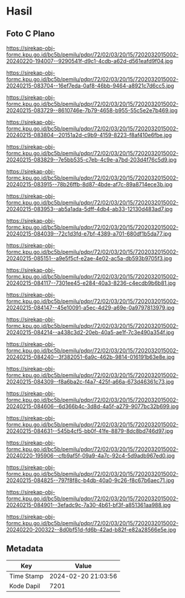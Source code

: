 # Hasil

## Foto C Plano

https://sirekap-obj-formc.kpu.go.id/bc5b/pemilu/pdpr/72/02/03/20/15/7202032015002-20240220-194007--9290541f-d9c1-4cdb-a62d-d561eafd9f04.jpg

https://sirekap-obj-formc.kpu.go.id/bc5b/pemilu/pdpr/72/02/03/20/15/7202032015002-20240215-083704--16ef7eda-0af8-46bb-9464-a8921c7d6cc5.jpg

https://sirekap-obj-formc.kpu.go.id/bc5b/pemilu/pdpr/72/02/03/20/15/7202032015002-20240215-083729--8610746e-7b79-4658-b955-55c5e2e7b469.jpg

https://sirekap-obj-formc.kpu.go.id/bc5b/pemilu/pdpr/72/02/03/20/15/7202032015002-20240215-083804--20151a2d-c9b9-4159-8223-f8af410e6fbe.jpg

https://sirekap-obj-formc.kpu.go.id/bc5b/pemilu/pdpr/72/02/03/20/15/7202032015002-20240215-083829--7e5bb535-c7eb-4c9e-a7bd-203d4f76c5d9.jpg

https://sirekap-obj-formc.kpu.go.id/bc5b/pemilu/pdpr/72/02/03/20/15/7202032015002-20240215-083915--78b26ffb-8d87-4bde-af7c-89a8714ece3b.jpg

https://sirekap-obj-formc.kpu.go.id/bc5b/pemilu/pdpr/72/02/03/20/15/7202032015002-20240215-083953--ab5a1ada-5dff-4db4-ab33-12130d483ad7.jpg

https://sirekap-obj-formc.kpu.go.id/bc5b/pemilu/pdpr/72/02/03/20/15/7202032015002-20240215-084039--72c1d3fd-e7bf-4389-a701-680df1b5da77.jpg

https://sirekap-obj-formc.kpu.go.id/bc5b/pemilu/pdpr/72/02/03/20/15/7202032015002-20240215-085151--a9e5f5cf-e2ae-4e02-ac5a-db593b9705f3.jpg

https://sirekap-obj-formc.kpu.go.id/bc5b/pemilu/pdpr/72/02/03/20/15/7202032015002-20240215-084117--7301ee45-e284-40a3-8236-c4ecdb9b6b81.jpg

https://sirekap-obj-formc.kpu.go.id/bc5b/pemilu/pdpr/72/02/03/20/15/7202032015002-20240215-084147--45e10091-a5ec-4d29-a69e-0a9797813979.jpg

https://sirekap-obj-formc.kpu.go.id/bc5b/pemilu/pdpr/72/02/03/20/15/7202032015002-20240215-084214--a438c3d2-20eb-40a5-ae1f-7c3e490a354f.jpg

https://sirekap-obj-formc.kpu.go.id/bc5b/pemilu/pdpr/72/02/03/20/15/7202032015002-20240215-084240--3f382051-6a9c-462b-9814-016191b63e8e.jpg

https://sirekap-obj-formc.kpu.go.id/bc5b/pemilu/pdpr/72/02/03/20/15/7202032015002-20240215-084309--f8a6ba2c-f4a7-425f-a66a-673d46361c73.jpg

https://sirekap-obj-formc.kpu.go.id/bc5b/pemilu/pdpr/72/02/03/20/15/7202032015002-20240215-084606--6d366b4c-3d8d-4a5f-a279-9077bc32b699.jpg

https://sirekap-obj-formc.kpu.go.id/bc5b/pemilu/pdpr/72/02/03/20/15/7202032015002-20240215-084631--545b4cf5-bb0f-41fe-8879-8dc8bd746d97.jpg

https://sirekap-obj-formc.kpu.go.id/bc5b/pemilu/pdpr/72/02/03/20/15/7202032015002-20240220-195906--cfb9af5f-09a9-4a7c-92c4-5d9adb967ed0.jpg

https://sirekap-obj-formc.kpu.go.id/bc5b/pemilu/pdpr/72/02/03/20/15/7202032015002-20240215-084825--797f8f8c-b4db-40a0-9c26-f8c67b6aec71.jpg

https://sirekap-obj-formc.kpu.go.id/bc5b/pemilu/pdpr/72/02/03/20/15/7202032015002-20240215-084901--3efadc9c-7a30-4b61-bf3f-a851361aa988.jpg

https://sirekap-obj-formc.kpu.go.id/bc5b/pemilu/pdpr/72/02/03/20/15/7202032015002-20240220-200322--8d0bf51d-fd6b-42ad-b82f-e82a28566e5e.jpg


## Metadata

| Key        | Value               |
| ---------- | ------------------- |
| Time Stamp | 2024-02-20 21:03:56 |
| Kode Dapil | 7201                |



